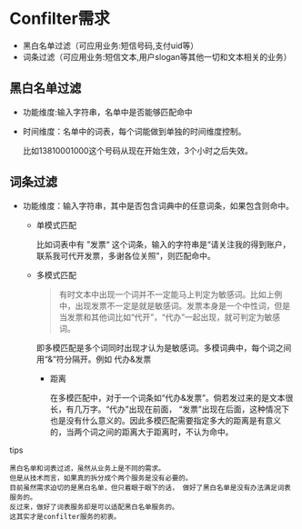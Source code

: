 # Confilter需求

* 黑白名单过滤（可应用业务:短信号码,支付uid等）
* 词条过滤（可应用业务:短信文本,用户slogan等其他一切和文本相关的业务）

## 黑白名单过滤
* 功能维度:输入字符串，名单中是否能够匹配命中
* 时间维度：名单中的词表，每个词能做到单独的时间维度控制。
    
    比如13810001000这个号码从现在开始生效，3个小时之后失效。

## 词条过滤
* 功能维度：输入字符串，其中是否包含词典中的任意词条，如果包含则命中。
    
    * 单模式匹配
    
        比如词表中有 ”发票“ 这个词条，输入的字符串是“请关注我的得到账户，联系我可代开发票，多谢各位关照”，则匹配命中。
    
    * 多模式匹配
        
        >有时文本中出现一个词并不一定能马上判定为敏感词。比如上例中，出现发票不一定是就是敏感词。发票本身是一个中性词，但是当发票和其他词比如“代开”，“代办”一起出现，就可判定为敏感词。
        
        即多模匹配是多个词同时出现才认为是敏感词。多模词典中，每个词之间用“&”符分隔开。例如 代办&发票
        
        * 距离
            
            在多模匹配中，对于一个词条如“代办&发票”。倘若发过来的是文本很长，有几万字。“代办”出现在前面， “发票”出现在后面，这种情况下也是没有什么意义的。因此多模匹配需要指定多大的距离是有意义的，当两个词之间的距离大于距离时，不认为命中。

tips
~~~
黑白名单和词表过滤，虽然从业务上是不同的需求。
但是从技术而言，如果真的拆分成个两个服务是没有必要的。 
目前虽然需求迫切的是黑白名单，但只着眼于眼下的话， 做好了黑白名单是没有办法满足词表服务的。
反过来，做好了词表服务却是可以适配黑白名单服务的。 
这其实才是confilter服务的初衷。